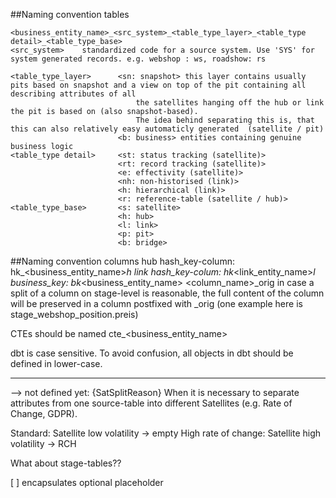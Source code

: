 ##Naming convention tables

    <business_entity_name>_<src_system>_<table_type_layer>_<table_type detail>_<table_type_base>
    <src_system>    standardized code for a source system. Use 'SYS' for system generated records. e.g. webshop : ws, roadshow: rs

    <table_type_layer>      <sn: snapshot> this layer contains usually pits based on snapshot and a view on top of the pit containing all describing attributes of all
                                the satellites hanging off the hub or link the pit is based on (also snapshot-based). 
                                The idea behind separating this is, that this can also relatively easy automaticly generated  (satellite / pit)
                            <b: business> entities containing genuine business logic
    <table_type detail>     <st: status tracking (satellite)> 
                            <rt: record tracking (satellite)> 
                            <e: effectivity (satellite)> 
                            <nh: non-historised (link)>
                            <h: hierarchical (link)>
                            <r: reference-table (satellite / hub)>
    <table_type_base>       <s: satellite>
                            <h: hub>
                            <l: link>
                            <p: pit>
                            <b: bridge>

##Naming convention columns
hub hash_key-column: hk_<business_entity_name>_h 
link hash_key-colum: hk_<link_entity_name>_l
business_key: bk_<business_entity_name>
<column_name>_orig in case a split of a column on stage-level is reasonable, the full content of the column will be preserved in a column postfixed with _orig (one example here is stage_webshop_position.preis)

CTEs should be named cte_<business_entity_name>

dbt is case sensitive. To avoid confusion, all objects in dbt should be defined in lower-case.




-----------------------------------------------------------------------------------------------------------------------------------------------------
--> not defined yet:
{SatSplitReason}	When it is necessary to separate attributes from one source-table into different Satellites (e.g. Rate of Change, GDPR).

Standard: Satellite low volatility → empty
High rate of change: Satellite high volatility → RCH	

What about stage-tables??

[   ]	encapsulates optional placeholder 	





